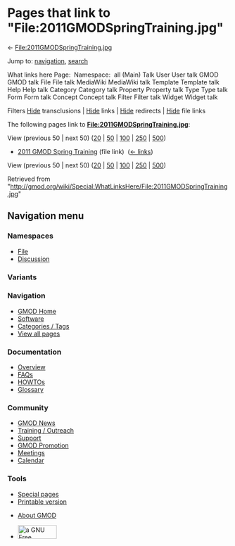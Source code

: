 <div id="mw-page-base" class="noprint">

</div>

<div id="mw-head-base" class="noprint">

</div>

<div id="content" class="mw-body" role="main">

<span id="top"></span>

<div id="mw-js-message" style="display:none;">

</div>



# <span dir="auto">Pages that link to "File:2011GMODSpringTraining.jpg"</span>

<div id="bodyContent">

<div id="contentSub">

←
[File:2011GMODSpringTraining.jpg](/wiki/File:2011GMODSpringTraining.jpg "File:2011GMODSpringTraining.jpg")

</div>

<div id="jump-to-nav" class="mw-jump">

Jump to: [navigation](#mw-navigation), [search](#p-search)

</div>

<div id="mw-content-text">

What links here Page:  Namespace:  all (Main) Talk User User talk GMOD
GMOD talk File File talk MediaWiki MediaWiki talk Template Template talk
Help Help talk Category Category talk Property Property talk Type Type
talk Form Form talk Concept Concept talk Filter Filter talk Widget
Widget talk

Filters
[Hide](/mediawiki/index.php?title=Special:WhatLinksHere/File:2011GMODSpringTraining.jpg&hidetrans=1 "Special:WhatLinksHere/File:2011GMODSpringTraining.jpg")
transclusions \|
[Hide](/mediawiki/index.php?title=Special:WhatLinksHere/File:2011GMODSpringTraining.jpg&hidelinks=1 "Special:WhatLinksHere/File:2011GMODSpringTraining.jpg")
links \|
[Hide](/mediawiki/index.php?title=Special:WhatLinksHere/File:2011GMODSpringTraining.jpg&hideredirs=1 "Special:WhatLinksHere/File:2011GMODSpringTraining.jpg")
redirects \|
[Hide](/mediawiki/index.php?title=Special:WhatLinksHere/File:2011GMODSpringTraining.jpg&hideimages=1 "Special:WhatLinksHere/File:2011GMODSpringTraining.jpg")
file links

The following pages link to
**[File:2011GMODSpringTraining.jpg](/wiki/File:2011GMODSpringTraining.jpg "File:2011GMODSpringTraining.jpg")**:

View (previous 50 \| next 50)
([20](/mediawiki/index.php?title=Special:WhatLinksHere/File:2011GMODSpringTraining.jpg&limit=20 "Special:WhatLinksHere/File:2011GMODSpringTraining.jpg")
\|
[50](/mediawiki/index.php?title=Special:WhatLinksHere/File:2011GMODSpringTraining.jpg&limit=50 "Special:WhatLinksHere/File:2011GMODSpringTraining.jpg")
\|
[100](/mediawiki/index.php?title=Special:WhatLinksHere/File:2011GMODSpringTraining.jpg&limit=100 "Special:WhatLinksHere/File:2011GMODSpringTraining.jpg")
\|
[250](/mediawiki/index.php?title=Special:WhatLinksHere/File:2011GMODSpringTraining.jpg&limit=250 "Special:WhatLinksHere/File:2011GMODSpringTraining.jpg")
\|
[500](/mediawiki/index.php?title=Special:WhatLinksHere/File:2011GMODSpringTraining.jpg&limit=500 "Special:WhatLinksHere/File:2011GMODSpringTraining.jpg"))

- [2011 GMOD Spring
  Training](/wiki/2011_GMOD_Spring_Training "2011 GMOD Spring Training")
  (file link) ‎ <span class="mw-whatlinkshere-tools">([←
  links](/mediawiki/index.php?title=Special:WhatLinksHere&target=2011+GMOD+Spring+Training "Special:WhatLinksHere"))</span>

View (previous 50 \| next 50)
([20](/mediawiki/index.php?title=Special:WhatLinksHere/File:2011GMODSpringTraining.jpg&limit=20 "Special:WhatLinksHere/File:2011GMODSpringTraining.jpg")
\|
[50](/mediawiki/index.php?title=Special:WhatLinksHere/File:2011GMODSpringTraining.jpg&limit=50 "Special:WhatLinksHere/File:2011GMODSpringTraining.jpg")
\|
[100](/mediawiki/index.php?title=Special:WhatLinksHere/File:2011GMODSpringTraining.jpg&limit=100 "Special:WhatLinksHere/File:2011GMODSpringTraining.jpg")
\|
[250](/mediawiki/index.php?title=Special:WhatLinksHere/File:2011GMODSpringTraining.jpg&limit=250 "Special:WhatLinksHere/File:2011GMODSpringTraining.jpg")
\|
[500](/mediawiki/index.php?title=Special:WhatLinksHere/File:2011GMODSpringTraining.jpg&limit=500 "Special:WhatLinksHere/File:2011GMODSpringTraining.jpg"))

</div>

<div class="printfooter">

Retrieved from
"<http://gmod.org/wiki/Special:WhatLinksHere/File:2011GMODSpringTraining.jpg>"

</div>

<div id="catlinks" class="catlinks catlinks-allhidden">

</div>

<div class="visualClear">

</div>

</div>

</div>

<div id="mw-navigation">

## Navigation menu

<div id="mw-head">



<div id="left-navigation">

<div id="p-namespaces" class="vectorTabs" role="navigation"
aria-labelledby="p-namespaces-label">

### Namespaces

- <span id="ca-nstab-image"><a href="/wiki/File:2011GMODSpringTraining.jpg" accesskey="c"
  title="View the file page [c]">File</a></span>
- <span id="ca-talk"><a
  href="/mediawiki/index.php?title=File_talk:2011GMODSpringTraining.jpg&amp;action=edit&amp;redlink=1"
  accesskey="t"
  title="Discussion about the content page [t]">Discussion</a></span>

</div>

<div id="p-variants" class="vectorMenu emptyPortlet" role="navigation"
aria-labelledby="p-variants-label">

### 

### Variants[](#)

<div class="menu">

</div>

</div>

</div>

<div id="right-navigation">





</div>



</div>

</div>

</div>

<div id="mw-panel">

<div id="p-logo" role="banner">

<a href="/wiki/Main_Page"
style="background-image: url(http://gmod.org/images/GMOD-cogs.png);"
title="Visit the main page"></a>

</div>

<div id="p-Navigation" class="portal" role="navigation"
aria-labelledby="p-Navigation-label">

### Navigation

<div class="body">

- <span id="n-GMOD-Home">[GMOD Home](/wiki/Main_Page)</span>
- <span id="n-Software">[Software](/wiki/GMOD_Components)</span>
- <span id="n-Categories-.2F-Tags">[Categories /
  Tags](/wiki/Categories)</span>
- <span id="n-View-all-pages">[View all
  pages](/wiki/Special:AllPages)</span>

</div>

</div>

<div id="p-Documentation" class="portal" role="navigation"
aria-labelledby="p-Documentation-label">

### Documentation

<div class="body">

- <span id="n-Overview">[Overview](/wiki/Overview)</span>
- <span id="n-FAQs">[FAQs](/wiki/Category:FAQ)</span>
- <span id="n-HOWTOs">[HOWTOs](/wiki/Category:HOWTO)</span>
- <span id="n-Glossary">[Glossary](/wiki/Glossary)</span>

</div>

</div>

<div id="p-Community" class="portal" role="navigation"
aria-labelledby="p-Community-label">

### Community

<div class="body">

- <span id="n-GMOD-News">[GMOD News](/wiki/GMOD_News)</span>
- <span id="n-Training-.2F-Outreach">[Training /
  Outreach](/wiki/Training_and_Outreach)</span>
- <span id="n-Support">[Support](/wiki/Support)</span>
- <span id="n-GMOD-Promotion">[GMOD
  Promotion](/wiki/GMOD_Promotion)</span>
- <span id="n-Meetings">[Meetings](/wiki/Meetings)</span>
- <span id="n-Calendar">[Calendar](/wiki/Calendar)</span>

</div>

</div>

<div id="p-tb" class="portal" role="navigation"
aria-labelledby="p-tb-label">

### Tools

<div class="body">

- <span id="t-specialpages"><a href="/wiki/Special:SpecialPages" accesskey="q"
  title="A list of all special pages [q]">Special pages</a></span>
- <span id="t-print"><a
  href="/mediawiki/index.php?title=Special:WhatLinksHere/File:2011GMODSpringTraining.jpg&amp;printable=yes"
  rel="alternate" accesskey="p"
  title="Printable version of this page [p]">Printable version</a></span>

</div>

</div>

</div>

</div>

<div id="footer" role="contentinfo">

- <span id="footer-places-about">[About
  GMOD](/wiki/GMOD:About "GMOD:About")</span>

<!-- -->

- <span id="footer-copyrightico">[<img src="http://www.gnu.org/graphics/gfdl-logo-small.png" width="88"
  height="31" alt="a GNU Free Documentation License" />](http://www.gnu.org/licenses/fdl-1.3.html)</span>


<div style="clear:both">

</div>

</div>
